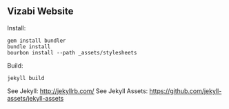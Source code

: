 Vizabi Website
---

Install:

```
gem install bundler
bundle install
bourbon install --path _assets/stylesheets
```

Build:

```
jekyll build
```

See Jekyll: http://jekyllrb.com/
See Jekyll Assets: https://github.com/jekyll-assets/jekyll-assets